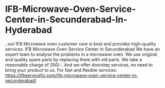 # IFB-Microwave-Oven-Service-Center-in-Secunderabad-In-Hyderabad
, our IFB Microwave oven customer care is best and provides high-quality services. IFB Microwave Oven Service Center in Secunderabad We have an expert team to analyse the problems in a microwave oven. We use original and quality spare parts by replacing them with old parts. We take a reasonable charge of 350/-. And we offer doorstep services, no need to bring your product to us. For fast and flexible services. https://ifbservicefix.com/ifb-microwave-oven-service-center-in-secunderabad/
